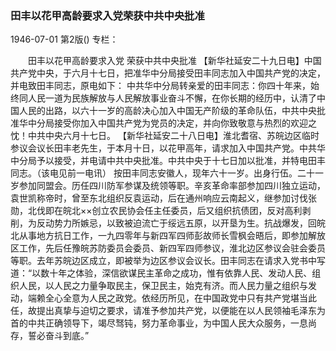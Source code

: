 ### 田丰以花甲高龄要求入党荣获中共中央批准

1946-07-01
第2版()
专栏：

　　田丰以花甲高龄要求入党
    荣获中共中央批准
    【新华社延安二十九日电】中国共产党中央，于六月十七日，把准华中分局接受田丰同志加入中国共产党的决定，并电致田丰同志，原电如下：
    中共华中分局转亲爱的田丰同志：你四十年来，始终同人民一道为民族解放与人民解放事业奋斗不懈，在你长期的经历中，认清了中国人民的出路，以六十一岁的高龄决心加入中国无产阶级的革命队伍，中共中央批准华中分局接受你加入中国共产党为党员的决定，并向你致敬意与热烈的欢迎之忱！中共中央六月十七日。
    【新华社延安二十八日电】淮北耆宿、苏皖边区临时参议会议长田丰老先生，于本月十日，以花甲高年，请求加入中国共产党。中共华中分局予以接受，并电请中共中央批准。中共中央于十七日加以批准，并特电田丰同志。（该电见前一电讯）
    按田丰同志安徽人，现年六十一岁。出身行伍。二十一岁参加同盟会。历任四川防军参谋及统领等职。辛亥革命率部参加四川独立运动，袁世凯称帝时，曾至东北组织反袁运动，后在通州响应云南起义，继参加讨伐张勋，北伐即在皖北××创立农民协会任主任委员，后又组织抗债团，反对高利剥削，为反动势力所嫉忌，以致被迫流亡于绥远五原，以开垦为生。抗战爆发，回皖北从事地方抗日工作，一九四零年与新四军四师彭故师长雪枫会晤后，即参加解放区工作，先后任豫皖苏防委员会委员、新四军四师参议，淮北边区参议会驻会委员等职。去年苏皖边区成立，即被举为边区参议会议长。田丰同志在请求入党书中写道：“以数十年之体验，深信欲谋民主革命之成功，惟有依靠人民、发动人民、组织人民，以人民之力量争取民主，保卫民主，始克有济。而人民力量之组织与发动，端赖全心全意为人民之政党。依经历所见，在中国政党中只有共产党堪当此任，故提出真挚与迫切之要求，请准予参加共产党，以便能在以人民领袖毛泽东为首的中共正确领导下，竭尽驽钝，努力革命事业，为中国人民大众服务，一息尚存，誓必奋斗到底。”
